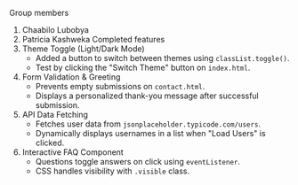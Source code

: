 Group members
1. Chaabilo Lubobya
2. Patricia Kashweka
Completed features  
1. Theme Toggle (Light/Dark Mode) 
   - Added a button to switch between themes using `classList.toggle()`.  
   - Test by clicking the "Switch Theme" button on `index.html`.  
2. Form Validation & Greeting 
   - Prevents empty submissions on `contact.html`.  
   - Displays a personalized thank-you message after successful submission.  
3. API Data Fetching 
   - Fetches user data from `jsonplaceholder.typicode.com/users`.  
   - Dynamically displays usernames in a list when "Load Users" is clicked.  
4. Interactive FAQ Component
   - Questions toggle answers on click using `eventListener`.  
   - CSS handles visibility with `.visible` class.  



